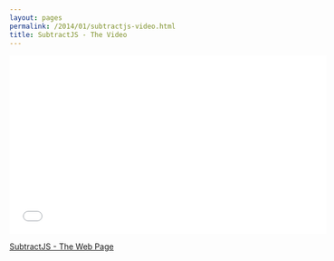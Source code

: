 ```yaml
---
layout: pages
permalink: /2014/01/subtractjs-video.html
title: SubtractJS - The Video
---
```



<iframe allowfullscreen="" frameborder="0" height="315" src="//www.youtube.com/embed/5U7ePJuqSgo?rel=0" width="560"></iframe>

[SubtractJS - The Web Page](http://g.grax.com/1d5bjxR)


